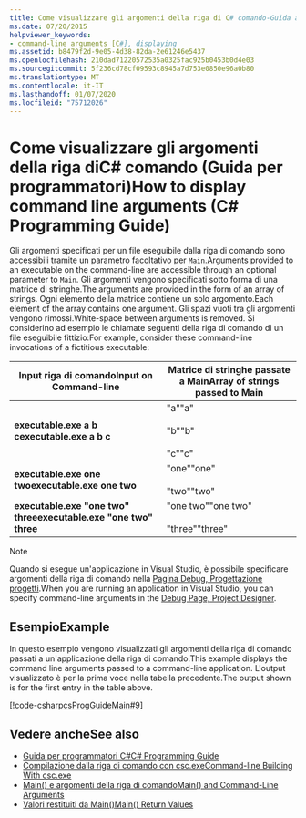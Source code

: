 ```yaml
---
title: Come visualizzare gli argomenti della riga di C# comando-Guida alla programmazione
ms.date: 07/20/2015
helpviewer_keywords:
- command-line arguments [C#], displaying
ms.assetid: b8479f2d-9e05-4d38-82da-2e61246e5437
ms.openlocfilehash: 210dad71220572535a0325fac925b0453b0d4e03
ms.sourcegitcommit: 5f236cd78cf09593c8945a7d753e0850e96a0b80
ms.translationtype: MT
ms.contentlocale: it-IT
ms.lasthandoff: 01/07/2020
ms.locfileid: "75712026"
---
```

# <a name="how-to-display-command-line-arguments-c-programming-guide"></a><span data-ttu-id="cb844-102">Come visualizzare gli argomenti della riga diC# comando (Guida per programmatori)</span><span class="sxs-lookup"><span data-stu-id="cb844-102">How to display command line arguments (C# Programming Guide)</span></span>
<span data-ttu-id="cb844-103">Gli argomenti specificati per un file eseguibile dalla riga di comando sono accessibili tramite un parametro facoltativo per `Main`.</span><span class="sxs-lookup"><span data-stu-id="cb844-103">Arguments provided to an executable on the command-line are accessible through an optional parameter to `Main`.</span></span> <span data-ttu-id="cb844-104">Gli argomenti vengono specificati sotto forma di una matrice di stringhe.</span><span class="sxs-lookup"><span data-stu-id="cb844-104">The arguments are provided in the form of an array of strings.</span></span> <span data-ttu-id="cb844-105">Ogni elemento della matrice contiene un solo argomento.</span><span class="sxs-lookup"><span data-stu-id="cb844-105">Each element of the array contains one argument.</span></span> <span data-ttu-id="cb844-106">Gli spazi vuoti tra gli argomenti vengono rimossi.</span><span class="sxs-lookup"><span data-stu-id="cb844-106">White-space between arguments is removed.</span></span> <span data-ttu-id="cb844-107">Si considerino ad esempio le chiamate seguenti della riga di comando di un file eseguibile fittizio:</span><span class="sxs-lookup"><span data-stu-id="cb844-107">For example, consider these command-line invocations of a fictitious executable:</span></span>  
  
|<span data-ttu-id="cb844-108">Input riga di comando</span><span class="sxs-lookup"><span data-stu-id="cb844-108">Input on Command-line</span></span>|<span data-ttu-id="cb844-109">Matrice di stringhe passate a Main</span><span class="sxs-lookup"><span data-stu-id="cb844-109">Array of strings passed to Main</span></span>|  
|----------------------------|-------------------------------------|  
|<span data-ttu-id="cb844-110">**executable.exe a b c**</span><span class="sxs-lookup"><span data-stu-id="cb844-110">**executable.exe a b c**</span></span>|<span data-ttu-id="cb844-111">"a"</span><span class="sxs-lookup"><span data-stu-id="cb844-111">"a"</span></span><br /><br /> <span data-ttu-id="cb844-112">"b"</span><span class="sxs-lookup"><span data-stu-id="cb844-112">"b"</span></span><br /><br /> <span data-ttu-id="cb844-113">"c"</span><span class="sxs-lookup"><span data-stu-id="cb844-113">"c"</span></span>|  
|<span data-ttu-id="cb844-114">**executable.exe one two**</span><span class="sxs-lookup"><span data-stu-id="cb844-114">**executable.exe one two**</span></span>|<span data-ttu-id="cb844-115">"one"</span><span class="sxs-lookup"><span data-stu-id="cb844-115">"one"</span></span><br /><br /> <span data-ttu-id="cb844-116">"two"</span><span class="sxs-lookup"><span data-stu-id="cb844-116">"two"</span></span>|  
|<span data-ttu-id="cb844-117">**executable.exe "one two" three**</span><span class="sxs-lookup"><span data-stu-id="cb844-117">**executable.exe "one two" three**</span></span>|<span data-ttu-id="cb844-118">"one two"</span><span class="sxs-lookup"><span data-stu-id="cb844-118">"one two"</span></span><br /><br /> <span data-ttu-id="cb844-119">"three"</span><span class="sxs-lookup"><span data-stu-id="cb844-119">"three"</span></span>|  
  
> [!NOTE]
> <span data-ttu-id="cb844-120">Quando si esegue un'applicazione in Visual Studio, è possibile specificare argomenti della riga di comando nella [Pagina Debug, Progettazione progetti](/visualstudio/ide/reference/debug-page-project-designer).</span><span class="sxs-lookup"><span data-stu-id="cb844-120">When you are running an application in Visual Studio, you can specify command-line arguments in the [Debug Page, Project Designer](/visualstudio/ide/reference/debug-page-project-designer).</span></span>  
  
## <a name="example"></a><span data-ttu-id="cb844-121">Esempio</span><span class="sxs-lookup"><span data-stu-id="cb844-121">Example</span></span>  
 <span data-ttu-id="cb844-122">In questo esempio vengono visualizzati gli argomenti della riga di comando passati a un'applicazione della riga di comando.</span><span class="sxs-lookup"><span data-stu-id="cb844-122">This example displays the command line arguments passed to a command-line application.</span></span> <span data-ttu-id="cb844-123">L'output visualizzato è per la prima voce nella tabella precedente.</span><span class="sxs-lookup"><span data-stu-id="cb844-123">The output shown is for the first entry in the table above.</span></span>  
  
 [!code-csharp[csProgGuideMain#9](~/samples/snippets/csharp/VS_Snippets_VBCSharp/csProgGuideMain/CS/Class1.cs#9)]  
  
## <a name="see-also"></a><span data-ttu-id="cb844-124">Vedere anche</span><span class="sxs-lookup"><span data-stu-id="cb844-124">See also</span></span>

- [<span data-ttu-id="cb844-125">Guida per programmatori C#</span><span class="sxs-lookup"><span data-stu-id="cb844-125">C# Programming Guide</span></span>](../index.md)
- [<span data-ttu-id="cb844-126">Compilazione dalla riga di comando con csc.exe</span><span class="sxs-lookup"><span data-stu-id="cb844-126">Command-line Building With csc.exe</span></span>](../../language-reference/compiler-options/command-line-building-with-csc-exe.md)
- [<span data-ttu-id="cb844-127">Main() e argomenti della riga di comando</span><span class="sxs-lookup"><span data-stu-id="cb844-127">Main() and Command-Line Arguments</span></span>](./index.md)
- [<span data-ttu-id="cb844-128">Valori restituiti da Main()</span><span class="sxs-lookup"><span data-stu-id="cb844-128">Main() Return Values</span></span>](./main-return-values.md)
